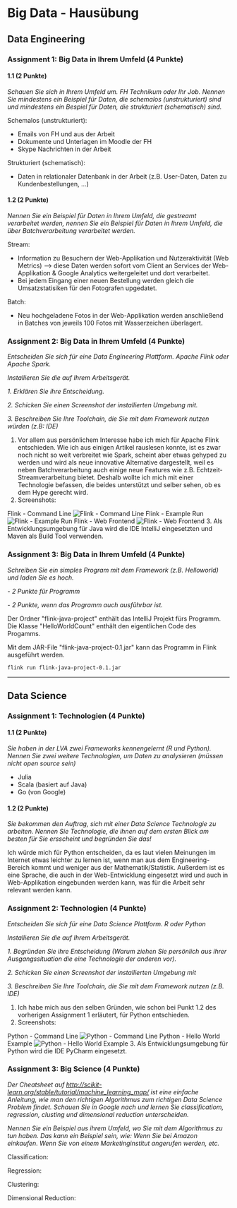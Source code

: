 # Big Data - Hausübung

## Data Engineering

### Assignment 1: Big Data in Ihrem Umfeld (4 Punkte)

#### 1.1 (2 Punkte)
*Schauen Sie sich in Ihrem Umfeld um. FH Technikum oder Ihr Job. Nennen Sie mindestens ein Beispiel für Daten, die schemalos (unstrukturiert) sind und mindestens ein Bespiel für Daten, die strukturiert (schematisch) sind.*

Schemalos (unstrukturiert): 
 - Emails von FH und aus der Arbeit
 - Dokumente und Unterlagen im Moodle der FH
 - Skype Nachrichten in der Arbeit

Strukturiert (schematisch): 
 - Daten in relationaler Datenbank in der Arbeit (z.B. User-Daten, Daten zu Kundenbestellungen, ...)

#### 1.2 (2 Punkte)
*Nennen Sie ein Beispiel für Daten in Ihrem Umfeld, die gestreamt verarbeitet werden, nennen Sie ein Beispiel für Daten in Ihrem Umfeld, die über Batchverarbeitung verarbeitet werden.*

Stream: 
 - Information zu Besuchern der Web-Applikation und Nutzeraktivität (Web Metrics) --> diese Daten werden sofort vom Client an Services der Web-Applikation & Google Analytics weitergeleitet und dort verarbeitet.
 - Bei jedem Eingang einer neuen Bestellung werden gleich die Umsatzstatisiken für den Fotografen upgedatet.

Batch: 
 - Neu hochgeladene Fotos in der Web-Applikation werden anschließend in Batches von jeweils 100 Fotos mit Wasserzeichen überlagert.

### Assignment 2: Big Data in Ihrem Umfeld (4 Punkte)
*Entscheiden Sie sich für eine Data Engineering Plattform. Apache Flink oder Apache Spark.*

*Installieren Sie die auf Ihrem Arbeitsgerät.*

 *1. Erklären Sie ihre Entscheidung.*
 
 *2. Schicken Sie einen Screenshot der installierten Umgebung mit.*
 
 *3. Beschreiben Sie Ihre Toolchain, die Sie mit dem Framework nutzen würden (z.B: IDE)*

 1. Vor allem aus persönlichem Interesse habe ich mich für Apache Flink entschieden. Wie ich aus einigen Artikel rauslesen konnte, ist es zwar noch nicht so weit verbreitet wie Spark, scheint aber etwas gehyped zu werden und wird als neue innovative Alternative dargestellt, weil es neben Batchverarbeitung auch einige neue Features wie z.B. Echtzeit-Streamverarbeitung bietet. Deshalb wollte ich mich mit einer Technologie befassen, die beides unterstützt und selber sehen, ob es dem Hype gerecht wird. 
 2. Screenshots:
 
 Flink - Command Line
 ![Flink - Command Line](screenshots/DataEngineering_Flink_CommandLine.png "Flink - Command Line")
 Flink - Example Run
 ![Flink - Example Run](screenshots/DataEngineering_Flink_ExampleRun.png "Flink - Example Run")
 Flink - Web Frontend
 ![Flink - Web Frontend](screenshots/DataEngineering_Flink_WebFrontend.png "Flink - Web Frontend")
 3. Als Entwicklungsumgebung für Java wird die IDE IntelliJ eingesetzten und Maven als Build Tool verwenden. 
 
### Assignment 3: Big Data in Ihrem Umfeld (4 Punkte)
*Schreiben Sie ein simples Program mit dem Framework (z.B. Helloworld) und laden Sie es hoch.*

 *- 2 Punkte für Programm* 
 
 *- 2 Punkte, wenn das Programm auch ausführbar ist.*

Der Ordner "flink-java-project" enthält das IntelliJ Projekt fürs Programm. Die Klasse "HelloWorldCount" enthält den eigentlichen Code des Progamms.

Mit dem JAR-File "flink-java-project-0.1.jar" kann das Programm in Flink ausgeführt werden.

    flink run flink-java-project-0.1.jar

----------

## Data Science

### Assignment 1: Technologien (4 Punkte)

#### 1.1 (2 Punkte)
*Sie haben in der LVA zwei Frameworks kennengelernt (R und Python). Nennen Sie zwei weitere Technologien, um Daten zu analysieren (müssen nicht open source sein)*

 - Julia
 - Scala (basiert auf Java)
 - Go (von Google)

#### 1.2 (2 Punkte)
*Sie bekommen den Auftrag, sich mit einer Data Science Technologie zu arbeiten. Nennen Sie Technologie, die ihnen auf dem ersten Blick am besten für Sie ersscheint und begründen Sie das!*

Ich würde mich für Python entscheiden, da es laut vielen Meinungen im Internet etwas leichter zu lernen ist, wenn man aus dem Engineering-Bereich kommt und weniger aus der Mathematik/Statistik. Außerdem ist es eine Sprache, die auch in der Web-Entwicklung eingesetzt wird und auch in Web-Applikation eingebunden werden kann, was für die Arbeit sehr relevant werden kann.

### Assignment 2: Technologien (4 Punkte)
*Entscheiden Sie sich für eine Data Science Plattform. R oder Python*

*Installieren Sie die auf Ihrem Arbeitsgerät.*

 *1. Begründen Sie ihre Entscheidung (Warum ziehen Sie persönlich aus ihrer Ausgangssituation die eine Technologie der anderen vor).*
 
 *2. Schicken Sie einen Screenshot der installierten Umgebung mit*
 
 *3. Beschreiben Sie Ihre Toolchain, die Sie mit dem Framework nutzen (z.B. IDE)*

 1. Ich habe mich aus den selben Gründen, wie schon bei Punkt 1.2 des vorherigen Assignment 1 erläutert, für Python entschieden. 
 2. Screenshots:
 
 Python - Command Line
 ![Python - Command Line](screenshots/DataScience_Python_CommandLineTest.png "Python - Command Line")
 Python - Hello World Example
 ![Python - Hello World Example](screenshots/DataScience_Python_HelloWorld.png "Python - Hello World Example")
 3. Als Entwicklungsumgebung für Python wird die IDE PyCharm eingesetzt. 

### Assignment 3: Big Science (4 Punkte)
*Der Cheatsheet auf http://scikit-learn.org/stable/tutorial/machine_learning_map/ ist eine einfache Anleitung, wie man den richtigen Algorithmus zum richtigen Data Science Problem findet. Schauen Sie in Google nach und lernen Sie classificatiom, regression, clusting und dimensional reduction unterscheiden.*

*Nennen Sie ein Beispiel aus ihrem Umfeld, wo Sie mit dem Algorithmus zu tun haben. Das kann ein Beispiel sein, wie: Wenn Sie bei Amazon einkaufen. Wenn Sie von einem Marketinginstitut angerufen werden, etc.*

Classification:

Regression:

Clustering:

Dimensional Reduction:
